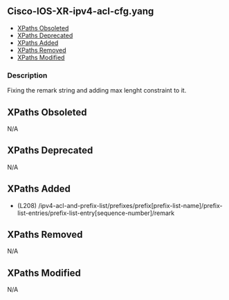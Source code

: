 ## Cisco-IOS-XR-ipv4-acl-cfg.yang

- [XPaths Obsoleted](#xpaths-obsoleted)
- [XPaths Deprecated](#xpaths-deprecated)
- [XPaths Added](#xpaths-added)
- [XPaths Removed](#xpaths-removed)
- [XPaths Modified](#xpaths-modified)

### Description

Fixing the remark string and adding max lenght constraint to it.

## XPaths Obsoleted

N/A

## XPaths Deprecated

N/A

## XPaths Added

- (L208)	/ipv4-acl-and-prefix-list/prefixes/prefix[prefix-list-name]/prefix-list-entries/prefix-list-entry[sequence-number]/remark

## XPaths Removed

N/A

## XPaths Modified

N/A

